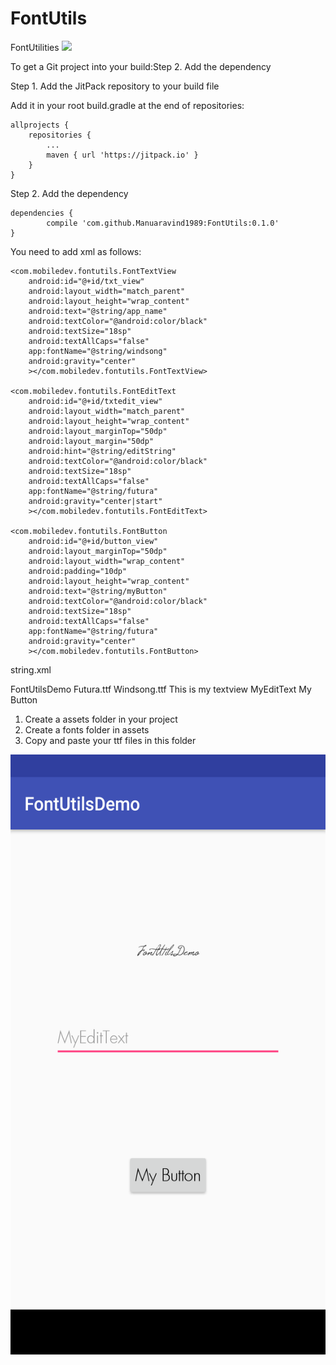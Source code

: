 # FontUtils
FontUtilities
[![](https://jitpack.io/v/Manuaravind1989/FontUtils.svg)](https://jitpack.io/#Manuaravind1989/FontUtils)

To get a Git project into your build:Step 2. Add the dependency

Step 1. Add the JitPack repository to your build file

Add it in your root build.gradle at the end of repositories:

	allprojects {
		repositories {
			...
			maven { url 'https://jitpack.io' }
		}
	}
Step 2. Add the dependency

	dependencies {
	        compile 'com.github.Manuaravind1989:FontUtils:0.1.0'
	}


You need to add xml as follows:
<?xml version="1.0" encoding="utf-8"?>
<LinearLayout
    xmlns:android="http://schemas.android.com/apk/res/android"
    xmlns:tools="http://schemas.android.com/tools"
    xmlns:app="http://schemas.android.com/apk/res-auto"
    android:id="@+id/activity_main"
    android:layout_width="match_parent"
    android:gravity="center"
    android:orientation="vertical"
    android:layout_height="match_parent"
    tools:context="com.mobiledev.fontutilsdemo.MainActivity">

    <com.mobiledev.fontutils.FontTextView
        android:id="@+id/txt_view"
        android:layout_width="match_parent"
        android:layout_height="wrap_content"
        android:text="@string/app_name"
        android:textColor="@android:color/black"
        android:textSize="18sp"
        android:textAllCaps="false"
        app:fontName="@string/windsong"
        android:gravity="center"
        ></com.mobiledev.fontutils.FontTextView>

    <com.mobiledev.fontutils.FontEditText
        android:id="@+id/txtedit_view"
        android:layout_width="match_parent"
        android:layout_height="wrap_content"
        android:layout_marginTop="50dp"
        android:layout_margin="50dp"
        android:hint="@string/editString"
        android:textColor="@android:color/black"
        android:textSize="18sp"
        android:textAllCaps="false"
        app:fontName="@string/futura"
        android:gravity="center|start"
        ></com.mobiledev.fontutils.FontEditText>

    <com.mobiledev.fontutils.FontButton
        android:id="@+id/button_view"
        android:layout_marginTop="50dp"
        android:layout_width="wrap_content"
        android:padding="10dp"
        android:layout_height="wrap_content"
        android:text="@string/myButton"
        android:textColor="@android:color/black"
        android:textSize="18sp"
        android:textAllCaps="false"
        app:fontName="@string/futura"
        android:gravity="center"
        ></com.mobiledev.fontutils.FontButton>

</LinearLayout>

string.xml

 <resources>
    <string name="app_name">FontUtilsDemo</string>
    <string name="futura">Futura.ttf</string>
    <string name="windsong">Windsong.ttf</string>
    <string name="textString">This is my textview</string>
    <string name="editString">MyEditText</string>
    <string name="myButton">My Button</string>
</resources>


1. Create a assets folder in your project
2. Create a fonts folder in assets
3. Copy and paste your ttf files in this folder


<img src ="images/Screenshot.png" width="540" height="960">
